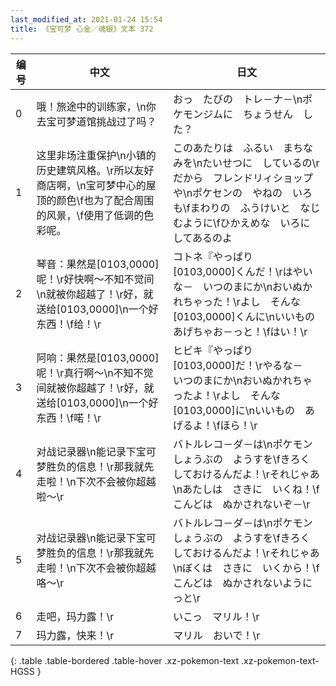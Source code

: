 ```yaml
---
last_modified_at: 2021-01-24 15:54
title: 《宝可梦 心金／魂银》文本 372
---
```

| 编号 | 中文 | 日文 |
| ---- | ---- | ---- |
| 0 | 哦！旅途中的训练家，\n你去宝可梦道馆挑战过了吗？ | おっ　たびの　トレ－ナ－\nポケモンジムに　ちょうせん　した？ |
| 1 | 这里非场注重保护\n小镇的历史建筑风格。\r所以友好商店啊，\n宝可梦中心的屋顶的颜色\f也为了配合周围的风景，\f使用了低调的色彩呢。 | このあたりは　ふるい　まちなみを\nたいせつに　しているの\rだから　フレンドリィショップや\nポケセンの　やねの　いろも\fまわりの　ふうけいと　なじむように\fひかえめな　いろに　してあるのよ |
| 2 | 琴音：果然是[0103,0000]呢！\r好快啊～不知不觉间\n就被你超越了！\r好，就送给[0103,0000]\n一个好东西！\f给！\r | コトネ『やっぱり　[0103,0000]くんだ！\rはやいな－　いつのまにか\nおいぬかれちゃった！\rよし　そんな　[0103,0000]くんに\nいいもの　あげちゃお－っと！\fはい！\r |
| 3 | 阿响：果然是[0103,0000]呢！\r真行啊～\n不知不觉间就被你超越了！\r好，就送给[0103,0000]\n一个好东西！\f喏！\r | ヒビキ『やっぱり　[0103,0000]だ！\rやるな－　いつのまにか\nおいぬかれちゃったよ！\rよし　そんな　[0103,0000]に\nいいもの　あげるよ！\fほら！\r |
| 4 | 对战记录器\n能记录下宝可梦胜负的信息！\r那我就先走啦！\n下次不会被你超越啦～\r | バトルレコ－ダ－は\nポケモンしょうぶの　ようすを\fきろく　しておけるんだよ！\rそれじゃあ\nあたしは　さきに　いくね！\fこんどは　ぬかされないぞ－\r |
| 5 | 对战记录器\n能记录下宝可梦胜负的信息！\r那我就先走啦！\n下次不会被你超越咯～\r | バトルレコ－ダ－は\nポケモンしょうぶの　ようすを\fきろく　しておけるんだよ！\rそれじゃあ\nぼくは　さきに　いくから！\fこんどは　ぬかされないようにっと\r |
| 6 | 走吧，玛力露！\r | いこっ　マリル！\r |
| 7 | 玛力露，快来！\r | マリル　おいで！\r |
{: .table .table-bordered .table-hover .xz-pokemon-text .xz-pokemon-text-HGSS }